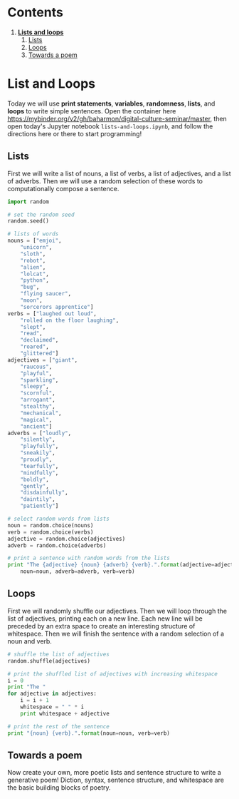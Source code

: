 # Contents
1. [**Lists and loops**](#lists-and-loops)
    1. [Lists](#lists)
    1. [Loops](#loops)
    1. [Towards a poem](#towards-a-poem)

# List and Loops
Today we will use **print statements**, **variables**,
**randomness**, **lists**, and **loops**
to write simple sentences.
Open the container here
https://mybinder.org/v2/gh/baharmon/digital-culture-seminar/master,
then open today's Jupyter notebook `lists-and-loops.ipynb`,
and follow the directions here or there to start programming!

## Lists
First we will write a list of nouns,
a list of verbs, a list of adjectives, and a list of adverbs.
Then we will use a random selection of these words to
computationally compose a sentence.

```python
import random

# set the random seed
random.seed()

# lists of words
nouns = ["emjoi",
    "unicorn",
    "sloth",
    "robot",
    "alien",
    "lolcat",
    "python",
    "bug",
    "flying saucer",
    "moon",
    "sorcerors apprentice"]
verbs = ["laughed out loud",
    "rolled on the floor laughing",
    "slept",
    "read",
    "declaimed",
    "roared",
    "glittered"]
adjectives = ["giant",
    "raucous",
    "playful",
    "sparkling",
    "sleepy",
    "scornful",
    "arrogant",
    "stealthy",
    "mechanical",
    "magical",
    "ancient"]
adverbs = ["loudly",
    "silently",
    "playfully",
    "sneakily",
    "proudly",
    "tearfully",
    "mindfully",
    "boldly",
    "gently",
    "disdainfully",
    "daintily",
    "patiently"]

# select random words from lists
noun = random.choice(nouns)
verb = random.choice(verbs)
adjective = random.choice(adjectives)
adverb = random.choice(adverbs)

# print a sentence with random words from the lists
print "The {adjective} {noun} {adverb} {verb}.".format(adjective=adjective,
    noun=noun, adverb=adverb, verb=verb)
```

## Loops
First we will randomly shuffle our adjectives.
Then we will loop through the list of adjectives,
printing each on a new line.
Each new line will be preceded by an extra space
to create an interesting structure of whitespace.
Then we will finish the sentence
with a random selection of a noun and verb.

```python
# shuffle the list of adjectives
random.shuffle(adjectives)

# print the shuffled list of adjectives with increasing whitespace
i = 0
print "The "
for adjective in adjectives:
    i = i + 1
    whitespace = " " * i
    print whitespace + adjective

# print the rest of the sentence
print "{noun} {verb}.".format(noun=noun, verb=verb)
```

## Towards a poem
Now create your own, more poetic lists and sentence structure
to write a generative poem!
Diction, syntax, sentence structure, and whitespace
are the basic building blocks of poetry.
